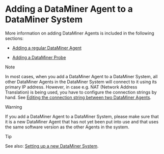 # Adding a DataMiner Agent to a DataMiner System

More information on adding DataMiner Agents is included in the following sections:

- [Adding a regular DataMiner Agent](Adding_a_regular_DataMiner_Agent.md)

- [Adding a DataMiner Probe](Adding_a_DataMiner_Probe.md)

> [!NOTE]
> In most cases, when you add a DataMiner Agent to a DataMiner System, all other DataMiner Agents in the DataMiner System will connect to it using its primary IP address. However, in case e.g. NAT (Network Address Translation) is being used, you have to configure the connection strings by hand. See [Editing the connection string between two DataMiner Agents](../../part_7/DataminerTools/SLNetClientTest_tool_advanced_procedures.md#editing-the-connection-string-between-two-dataminer-agents).

> [!WARNING]
> If you add a DataMiner Agent to a DataMiner System, please make sure that it is a new DataMiner Agent that has not yet been put into use and that uses the same software version as the other Agents in the system.

> [!TIP]
> See also:
> [Setting up a new DataMiner System](Setting_up_a_new_DataMiner_System.md).
